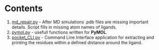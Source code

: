 # Contents

1. [md_repair.py](./scripts/md_repair.py) - After MD simulations .pdb files are missing important details. Script fills in missing atom names of ligands.
2. [pymol.py](./scripts/pymol.py) - usefull functions written for **PyMOL**. 
3. [pocket_CLI.py](./scripts/pocket_CLI.py) - Command Line Interface application for extracting and printing the residues within a defined distance around the ligand.